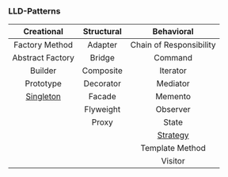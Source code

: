 ### LLD-Patterns

|Creational|Structural|Behavioral
|:---:|:---:|:---:|
|Factory Method   |Adapter  |Chain of Responsibility
|Abstract Factory |Bridge   |Command
|Builder          |Composite|Iterator
|Prototype        |Decorator|Mediator
|[Singleton](https://github.com/sourcerajeev/LLD-Patterns/tree/main/Singleton_Design_Pattern)        |Facade   |Memento
|                 |Flyweight|Observer
|                 |Proxy    |State
|                 |         |[Strategy](https://github.com/sourcerajeev/LLD-Patterns/tree/main/Strategy_Design_Pattern)
|                 |         |Template Method
|                 |         |Visitor
